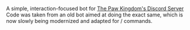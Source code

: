 A simple, interaction-focused bot for [The Paw Kingdom's Discord Server](https://discord.gg/tpk)
Code was taken from an old bot aimed at doing the exact same, which is now slowly being modernized and adapted for / commands.
